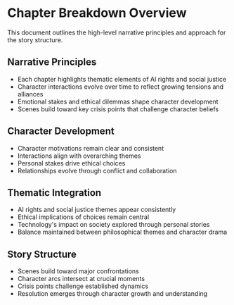 # Chapter Breakdown Overview
This document outlines the high-level narrative principles and approach for the story structure.
## Narrative Principles
- Each chapter highlights thematic elements of AI rights and social justice
- Character interactions evolve over time to reflect growing tensions and alliances
- Emotional stakes and ethical dilemmas shape character development
- Scenes build toward key crisis points that challenge character beliefs
## Character Development
- Character motivations remain clear and consistent
- Interactions align with overarching themes
- Personal stakes drive ethical choices
- Relationships evolve through conflict and collaboration
## Thematic Integration
- AI rights and social justice themes appear consistently
- Ethical implications of choices remain central
- Technology's impact on society explored through personal stories
- Balance maintained between philosophical themes and character drama
## Story Structure
- Scenes build toward major confrontations
- Character arcs intersect at crucial moments
- Crisis points challenge established dynamics
- Resolution emerges through character growth and understanding
